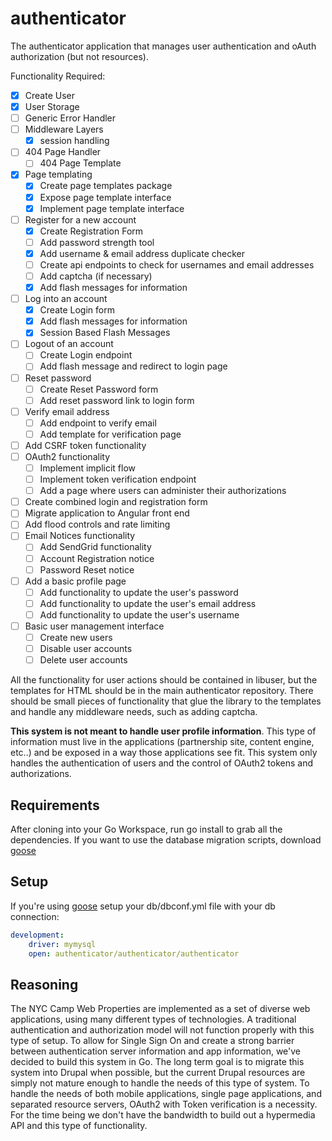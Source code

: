 authenticator
=============

The authenticator application that manages user authentication and oAuth authorization (but not resources).

Functionality Required:

- [x] Create User
- [x] User Storage
- [ ] Generic Error Handler
- [ ] Middleware Layers
    - [x] session handling
- [ ] 404 Page Handler
    - [ ] 404 Page Template
- [x] Page templating
    - [x] Create page templates package
    - [x] Expose page template interface
    - [x] Implement page template interface
- [ ] Register for a new account
    - [x] Create Registration Form
    - [ ] Add password strength tool
    - [x] Add username & email address duplicate checker
    - [ ] Create api endpoints to check for usernames and email addresses
    - [ ] Add captcha (if necessary)
    - [x] Add flash messages for information
- [ ] Log into an account
    - [x] Create Login form
    - [x] Add flash messages for information
    - [x] Session Based Flash Messages
- [ ] Logout of an account
    - [ ] Create Login endpoint
    - [ ] Add flash message and redirect to login page
- [ ] Reset password
    - [ ] Create Reset Password form
    - [ ] Add reset password link to login form
- [ ] Verify email address
    - [ ] Add endpoint to verify email
    - [ ] Add template for verification page
- [ ] Add CSRF token functionality
- [ ] OAuth2 functionality
    - [ ] Implement implicit flow
    - [ ] Implement token verification endpoint
    - [ ] Add a page where users can administer their authorizations
- [ ] Create combined login and registration form
- [ ] Migrate application to Angular front end
- [ ] Add flood controls and rate limiting
- [ ] Email Notices functionality
    - [ ] Add SendGrid functionality
    - [ ] Account Registration notice
    - [ ] Password Reset notice
- [ ] Add a basic profile page
    - [ ] Add functionality to update the user's password
    - [ ] Add functionality to update the user's email address
    - [ ] Add functionality to update the user's username
- [ ] Basic user management interface
    - [ ] Create new users
    - [ ] Disable user accounts
    - [ ] Delete user accounts

All the functionality for user actions should be contained in libuser, but
the templates for HTML should be in the main authenticator repository. There
should be small pieces of functionality that glue the library to the templates
and handle any middleware needs, such as adding captcha.

__This system is not meant to handle user profile information__. This type of
information must live in the applications (partnership site, content engine,
etc..) and be exposed in a way those applications see fit. This system only
handles the authentication of users and the control of OAuth2 tokens and
authorizations.

Requirements
------------
After cloning into your Go Workspace, run go install to grab all the
dependencies.
If you want to use the database migration scripts, download
[goose](https://bitbucket.org/liamstask/goose)

Setup
-----
If you're using [goose](https://bitbucket.org/liamstask/goose) setup your
db/dbconf.yml file with your db connection:

```yaml
development:
    driver: mymysql
    open: authenticator/authenticator/authenticator
```

Reasoning
---------
The NYC Camp Web Properties are implemented as a set of diverse web
applications, using many different types of technologies. A traditional
authentication and authorization model will not function properly with this type
of setup. To allow for Single Sign On and create a strong barrier between
authentication server information and app information, we've decided to build
this system in Go. The long term goal is to migrate this system into Drupal when
possible, but the current Drupal resources are simply not mature enough to handle the
needs of this type of system. To handle the needs of both mobile applications,
single page applications, and separated resource servers, OAuth2 with Token
verification is a necessity. For the time being we don't have the bandwidth to
build out a hypermedia API and this type of functionality.
